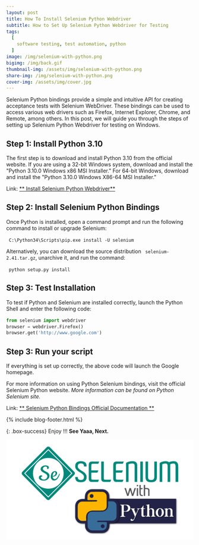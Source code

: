 ```yaml
---
layout: post
title: How To Install Selenium Python Webdriver
subtitle: How to Set Up Selenium Python Webdriver for Testing
tags:
  [
    software testing, test automation, python
  ]
image: /img/selenium-with-python.png
bigimg: /img/back.gif
thumbnail-img: /assets/img/selenium-with-python.png
share-img: /img/selenium-with-python.png
cover-img: /assets/img/cover.jpg
---
```


Selenium Python bindings provide a simple and intuitive API for creating acceptance tests with Selenium WebDriver. These bindings can be used to access various web drivers such as Firefox, Internet Explorer, Chrome, and Remote, among others. In this post, we will guide you through the steps of setting up Selenium Python Webdriver for testing on Windows.


## Step 1: Install Python 3.10
The first step is to download and install Python 3.10 from the official website. If you are using a 32-bit Windows system, download and install the "Python 3.10.0 Windows x86 MSI Installer." For 64-bit Windows, download and install the "Python 3.10.0 Windows X86-64 MSI Installer."

Link: [** Install Selenium Python Webdriver**](https://pypi.org/project/selenium/)



## Step 2: Install Selenium Python Bindings
Once Python is installed, open a command prompt and run the following command to install or upgrade Selenium:

``` C:\Python34\Scripts\pip.exe install -U selenium```

Alternatively, you can download the source distribution ``` selenium-2.41.tar.gz```, unarchive it, and run the command:

``` python setup.py install```

## Step 3: Test Installation
To test if Python and Selenium are installed correctly, launch the Python Shell and enter the following code:

``` python
from selenium import webdriver
browser = webdriver.Firefox()
browser.get('http://www.google.com')
```

## Step 3: Run your script 


If everything is set up correctly, the above code will launch the Google homepage.

For more information on using Python Selenium bindings, visit the official Selenium Python website. _More information can be found on Python Selenium site._


Link: [** Selenium Python Bindings Official Documentation **](https://selenium-python.readthedocs.io/index.html)



{% include blog-footer.html %}


{: .box-success}
Enjoy !!!
**See Yaaa, Next.**

![Selenium with Python](/assets/img/selenium-with-python.png "Selenium with Python")
